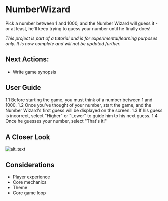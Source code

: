 # NumberWizard
Pick a number between 1 and 1000, and the Number Wizard will guess it - or at least, he'll keep trying to guess your number until he finally does!

*This project is part of a tutorial and is for experimental/learning purposes only. It is now complete and will not be updated further.*

## Next Actions:
- Write game synopsis

## User Guide
1.1 Before starting the game, you must think of a number between 1 and 1000. 
1.2 Once you've thought of your number, start the game, and the Number Wizard's first guess will be displayed on the screen.
1.3 If his guess is incorrect, select "Higher" or "Lower" to guide him to his next guess.
1.4 Once he guesses your number, select "That's it!"

## A Closer Look
![alt_text](https://github.com/pippom/NumberWizard/blob/master/Screenshots/Core_1.png)

## Considerations
- Player experience
- Core mechanics
- Theme
- Core game loop
